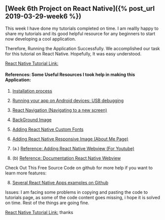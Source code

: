## [Week 6th Project on React Native]({% post_url 2019-03-29-week6 %})

This week I have done my tutorials completed on time. I am reallly happy to share my tutorials and its good helpful resource for any beginners to start now developing a cool application.


Therefore, Running the Application Successfully. We accomplished our task for this tutorial on React Native.
Hopefully, It was easy understood.

[React Native Tutorial Link:](https://sagarkalyan.github.io/react-native/)


#### References: Some Useful Resources I took help in making this Application:
1. [Installation process](https://facebook.github.io/react-native/docs/getting-started)
2. [Running your app on Android devices: USB debugging](https://facebook.github.io/react-native/docs/running-on-device)
3. [React Navigation (Navigating to a new screen)](https://reactnavigation.org/docs/en/getting-started.html)
4. [BackGround Image](https://facebook.github.io/react-native/docs/imagebackground)
5. [Adding React Native Custom Fonts](https://medium.com/react-native-training/react-native-custom-fonts-ccc9aacf9e5e)
6. [Adding React Native Responsive Image (About Me Page)](https://www.npmjs.com/package/react-native-responsive-image)

7. (a.) [Reference: Adding React Native Webview (For Youtube)](https://github.com/react-native-community/react-native-webview/blob/master/docs/Getting-Started.md)

7. (b) [Reference: Documentation React Native Webview](https://facebook.github.io/react-native/docs/webview)

Check Out This Free Source Code on github for more help if you want to learn more features: 

8. [Several React Native Apps examples on Github](https://github.com/ReactNativeNews/React-Native-Apps)



Issues:
I am facing some problems in copying and pasting the code to tutorials page, as some of the code content goes missing, i hope it is solved on time. Rest of the things are going fine.



[React Native Tutorial Link:](https://sagarkalyan.github.io/react-native/)
thanks
